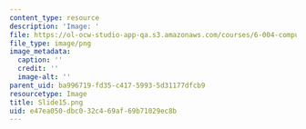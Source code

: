 ```yaml
---
content_type: resource
description: 'Image: '
file: https://ol-ocw-studio-app-qa.s3.amazonaws.com/courses/6-004-computation-structures-spring-2017/e47ea050dbc032c469af69b71029ec8b_Slide15.png
file_type: image/png
image_metadata:
  caption: ''
  credit: ''
  image-alt: ''
parent_uid: ba996719-fd35-c417-5993-5d31177dfcb9
resourcetype: Image
title: Slide15.png
uid: e47ea050-dbc0-32c4-69af-69b71029ec8b
---
```

